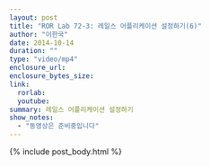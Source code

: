 ```yaml
---
layout: post
title: "ROR Lab 72-3: 레일스 어플리케이션 설정하기(6)"
author: "이한국"
date: 2014-10-14
duration: ""
type: "video/mp4"
enclosure_url: 
enclosure_bytes_size: 
link:
  rorlab: 
  youtube: 
summary: 레일스 어플리케이션 설정하기
show_notes:
  - "동영상은 준비중입니다"
---
```


{% include post_body.html %}